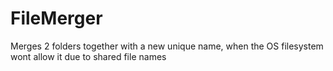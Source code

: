 # FileMerger
 Merges 2 folders together with a new unique name, when the OS filesystem wont allow it due to shared file names
